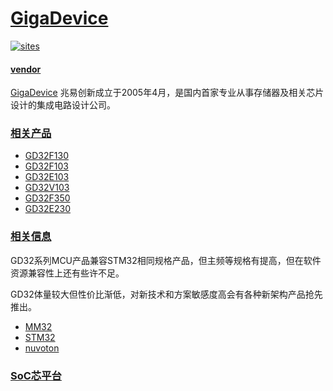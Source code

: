 ﻿# [GigaDevice](https://github.com/SoCXin/GigaDevice)

[![sites](http://182.61.61.133/link/resources/SoC.png)](http://www.SoC.Xin)

#### [vendor](https://github.com/SoCXin/vendor)

[GigaDevice](https://www.gigadevice.com/) 兆易创新成立于2005年4月，是国内首家专业从事存储器及相关芯片设计的集成电路设计公司。


###  [相关产品](https://github.com/SoCXin/GigaDevice)

* [GD32F130](https://github.com/SoCXin/GD32F130)
* [GD32F103](https://github.com/SoCXin/GD32F103)
* [GD32E103](https://github.com/SoCXin/GD32E103)
* [GD32V103](https://github.com/SoCXin/GD32V103)
* [GD32F350](https://github.com/SoCXin/GD32F350)
* [GD32E230](https://github.com/SoCXin/GD32E230)

### [相关信息](https://github.com/SoCXin/vendor)

GD32系列MCU产品兼容STM32相同规格产品，但主频等规格有提高，但在软件资源兼容性上还有些许不足。

GD32体量较大但性价比渐低，对新技术和方案敏感度高会有各种新架构产品抢先推出。

* [MM32](https://github.com/SoCXin/MM32)
* [STM32](https://github.com/SoCXin/STM32)
* [nuvoton](https://github.com/SoCXin/nuvoton)

###  [SoC芯平台](http://www.SoC.Xin)
